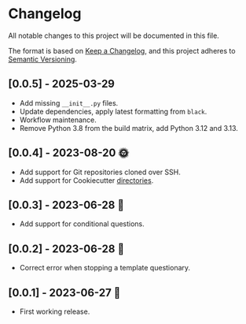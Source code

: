 # Changelog

All notable changes to this project will be documented in this file.

The format is based on [Keep a Changelog](https://keepachangelog.com/en/1.0.0/),
and this project adheres to [Semantic Versioning](https://semver.org/spec/v2.0.0.html).

## [0.0.5] - 2025-03-29

- Add missing `__init__.py` files.
- Update dependencies, apply latest formatting from `black`.
- Workflow maintenance.
- Remove Python 3.8 from the build matrix, add Python 3.12 and 3.13.

## [0.0.4] - 2023-08-20 :sun_with_face:

- Add support for Git repositories cloned over SSH.
- Add support for Cookiecutter [directories](https://cookiecutter.readthedocs.io/en/stable/cli_options.html#cmdoption-cookiecutter-directory).

## [0.0.3] - 2023-06-28 :wrench:

- Add support for conditional questions.

## [0.0.2] - 2023-06-28 :hammer:

- Correct error when stopping a template questionary.

## [0.0.1] - 2023-06-27 :gem:

- First working release.
